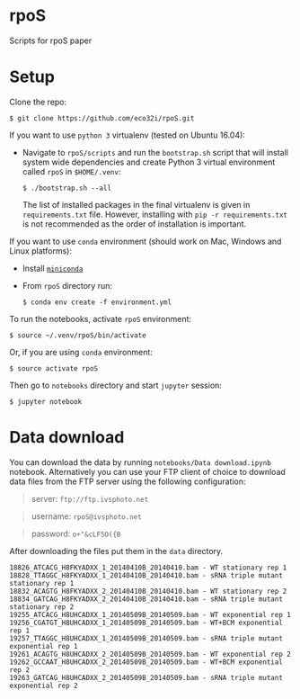 # rpoS
Scripts for rpoS paper

# Setup

Clone the repo:

`$ git clone https://github.com/eco32i/rpoS.git`

If you want to use `python 3` virtualenv (tested on Ubuntu 16.04):

- Navigate to `rpoS/scripts` and run the `bootstrap.sh` script that will install system wide dependencies and create Python 3 virtual environment called `rpoS` in `$HOME/.venv`:

   `$ ./bootstrap.sh --all`

   The list of installed packages in the final virtualenv is given in `requirements.txt` file. However, installing with `pip -r requirements.txt` is not recommended as the order of installation is important. 

If you want to use `conda` environment (should work on Mac, Windows and Linux platforms):

- Install [`miniconda`](http://conda.pydata.org/miniconda.html)
- From `rpoS` directory run:

   `$ conda env create -f environment.yml`

To run the notebooks, activate `rpoS` environment:

`$ source ~/.venv/rpoS/bin/activate`

Or, if you are using `conda` environment:

`$ source activate rpoS`

Then go to `notebooks` directory and start `jupyter` session:

`$ jupyter notebook`

# Data download

You can download the data by running `notebooks/Data download.ipynb` notebook.
Alternatively you can use your FTP client of choice to download data files from the FTP server using the following configuration:

>server: `ftp://ftp.ivsphoto.net`

>username: `rpoS@ivsphoto.net`

>password: `o+"&cLF5O({B`

After downloading the files put them in the `data` directory.

```
18826_ATCACG_H8FKYADXX_1_20140410B_20140410.bam - WT stationary rep 1
18828_TTAGGC_H8FKYADXX_1_20140410B_20140410.bam - sRNA triple mutant stationary rep 1
18832_ACAGTG_H8FKYADXX_2_20140410B_20140410.bam - WT stationary rep 2
18834_GATCAG_H8FKYADXX_2_20140410B_20140410.bam - sRNA triple mutant stationary rep 2
19255_ATCACG_H8UHCADXX_1_20140509B_20140509.bam - WT exponential rep 1
19256_CGATGT_H8UHCADXX_1_20140509B_20140509.bam - WT+BCM exponential rep 1
19257_TTAGGC_H8UHCADXX_1_20140509B_20140509.bam - sRNA triple mutant exponential rep 1
19261_ACAGTG_H8UHCADXX_2_20140509B_20140509.bam - WT exponential rep 2
19262_GCCAAT_H8UHCADXX_2_20140509B_20140509.bam - WT+BCM exponential rep 2
19263_GATCAG_H8UHCADXX_2_20140509B_20140509.bam - sRNA triple mutant exponential rep 2
```
